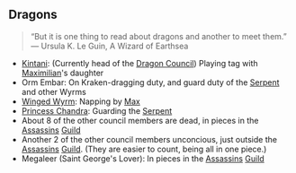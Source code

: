 ## <A NAME="dragons">Dragons</A>
>“But it is one thing to read about dragons and another to meet them.”
>― Ursula K. Le Guin, A Wizard of Earthsea

 + [Kintani](DragonKintani): (Currently head of the [Dragon Council](DragonCouncil)) Playing tag with [Maximilian](MaxiMilian)'s daughter
 + Orm Embar: On Kraken-dragging duty, and guard duty of the [Serpent](SerpentOfChaos) and other Wyrms
 + [Winged Wyrm](WingedWyrm): Napping by [Max](MaxiMilian)
 + [Princess Chandra](PrincessChandraOfAssassins): Guarding the [Serpent](SerpentOfChaos)
 + About 8 of the other council members are dead, in pieces in the [Assassins](AssassinsGuild) [Guild](ChaosGuilds)
 + Another 2 of the other council members unconcious, just outside the [Assassins](AssassinsGuild) [Guild](ChaosGuilds). (They are easier to count, being all in one piece.)
 + Megaleer (Saint George's Lover): In pieces in the [Assassins](AssassinsGuild) [Guild](ChaosGuilds)

